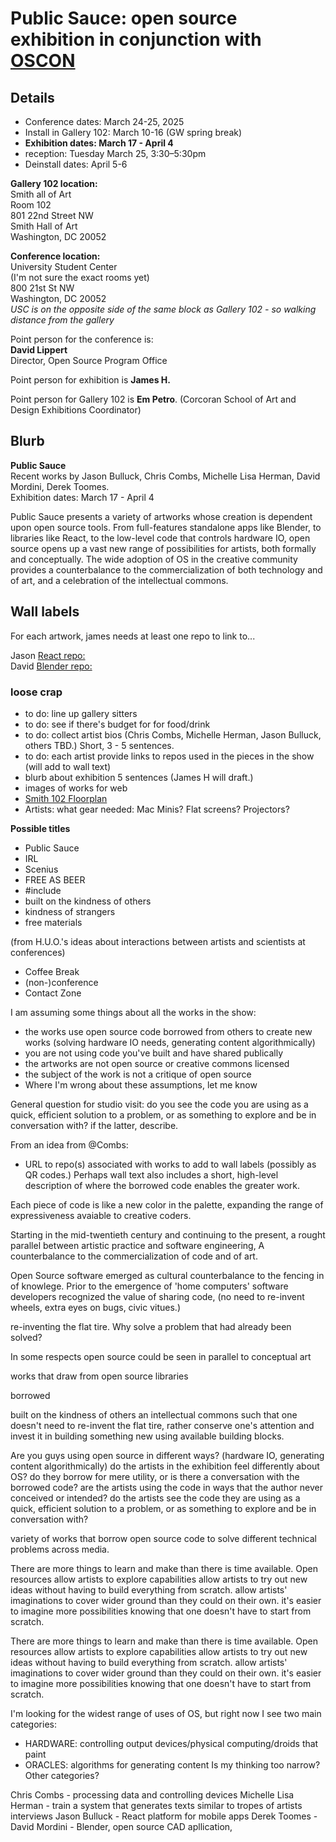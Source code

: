 # Public Sauce: open source exhibition in conjunction with [OSCON](https://ospo.gwu.edu/open-source-conference-gw-oscon)

## Details

- Conference dates: March 24-25, 2025
- Install in Gallery 102: March 10-16 (GW spring break)
- **Exhibition dates: March 17 - April 4**
- reception: Tuesday March 25, 3:30–5:30pm
- Deinstall dates: April 5-6

**Gallery 102 location:**\
Smith all of Art\
Room 102\
801 22nd Street NW\
Smith Hall of Art\
Washington, DC 20052

**Conference location:**\
University Student Center\
(I'm not sure the exact rooms yet)\
800 21st St NW\
Washington, DC 20052\
*USC is on the opposite side of the same block as Gallery 102 - so walking distance from the gallery*

Point person for the conference is:\
**David Lippert**\
Director, Open Source Program Office

Point person for exhibition is **James H.**

Point person for Gallery 102 is **Em Petro**. (Corcoran School of Art and Design Exhibitions Coordinator)

## Blurb
**Public Sauce**\
Recent works by Jason Bulluck, Chris Combs, Michelle Lisa Herman, David Mordini, Derek Toomes.\
Exhibition dates: March 17 - April 4

Public Sauce presents a variety of artworks whose creation is dependent upon open source tools. From full-features standalone apps like Blender, to libraries like React, to the low-level code that controls hardware IO, open source opens up a vast new range of possibilities for artists, both formally and conceptually. The wide adoption of OS in the creative community provides a counterbalance to the commercialization of both technology and of art, and a celebration of the intellectual commons.

## Wall labels
For each artwork, james needs at least one repo to link to...

Jason [React repo:](https://github.com/facebook/react)\
David [Blender repo:](https://github.com/blender/blender)


### loose crap

- to do: line up gallery sitters
- to do: see if there's budget for for food/drink
- to do: collect artist bios (Chris Combs, Michelle Herman, Jason Bulluck, others TBD.) Short, 3 - 5 sentences.
- to do: each artist provide links to repos used in the pieces in the show (will add to wall text)
- blurb about exhibition 5 sentences (James H will draft.)
- images of works for web
- [Smith 102 Floorplan](https://github.com/user-attachments/files/18609417/Smith.102.pdf)
- Artists: what gear needed: Mac Minis? Flat screens? Projectors?

**Possible titles**
- Public Sauce
- IRL
- Scenius
- FREE AS BEER
- #include
- built on the kindness of others
- kindness of strangers
- free materials

(from H.U.O.'s ideas about interactions between artists and scientists at conferences)
- Coffee Break
- (non-)conference
- Contact Zone


I am assuming some things about all the works in the show:
- the works use open source code borrowed from others to create new works (solving hardware IO needs, generating content algorithmically)
- you are not using code you've built and have shared publically
- the artworks are not open source or creative commons licensed
- the subject of the work is not a critique of open source
- Where I'm wrong about these assumptions, let me know

General question for studio visit:
do you see the code you are using as a quick, efficient solution to a problem, or as something to explore and be in conversation with? if the latter, describe.

From an idea from @Combs:
- URL to repo(s) associated with works to add to wall labels (possibly as QR codes.) Perhaps wall text also includes a short, high-level description of where the borrowed code enables the greater work.

Each piece of code is like a new color in the palette, expanding the range of expressiveness avaiable to creative coders.



Starting in the mid-twentieth century and continuing to the present, a rought parallel between artistic practice and software engineering, A counterbalance to the commercialization of code and of art.

Open Source software emerged as cultural counterbalance to the fencing in of knowlege. Prior to the emergence of 'home computers' software developers recognized the value of sharing code, (no need to re-invent wheels, extra eyes on bugs, civic vitues.)

re-inventing the flat tire. Why solve a problem that had already been solved?

In some respects open source could be seen in parallel to conceptual art

works that draw from open source libraries

borrowed

built on the kindness of others
an intellectual commons such that one doesn't need to re-invent the flat tire, rather conserve one's attention and invest it in building something new using available building blocks.

Are you guys using open source in different ways? (hardware IO, generating content algorithmically)
do the artists in the exhibition feel differently about OS?
do they borrow for mere utility, or is there a conversation with the borrowed code? are the artists using the code in ways that the author never conceived or intended?
do the artists see the code they are using as a quick, efficient solution to a problem, or as something to explore and be in conversation with?

variety of works that borrow open source code to solve different technical problems across media.

There are more things to learn and make than there is time available. Open resources allow artists to explore capabilities
allow artists to try out new ideas without having to build everything from scratch.
allow artists' imaginations to cover wider ground than they could on their own.
it's easier to imagine more possibilities knowing that one doesn't have to start from scratch.

There are more things to learn and make than there is time available. Open resources allow artists to explore capabilities
allow artists to try out new ideas without having to build everything from scratch.
allow artists' imaginations to cover wider ground than they could on their own.
it's easier to imagine more possibilities knowing that one doesn't have to start from scratch.

I'm looking for the widest range of uses of OS, but right now I see two main categories:
- HARDWARE: controlling output devices/physical computing/droids that paint
- ORACLES: algorithms for generating content
Is my thinking too narrow? Other categories?

Chris Combs - processing data and controlling devices
Michelle Lisa Herman - train a system that generates texts similar to tropes of artists interviews
Jason Bulluck - React platform for mobile apps
Derek Toomes -
David Mordini - Blender, open source CAD apllication,
